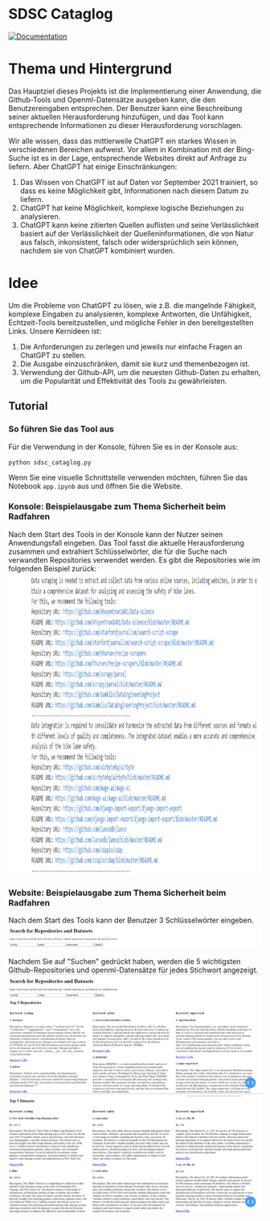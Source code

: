 # SDSC Cataglog
[![Documentation](https://img.shields.io/badge/lang-en-blue?style=flat-square)](readme.md)

# Thema und Hintergrund
Das Hauptziel dieses Projekts ist die Implementierung einer Anwendung, die Github-Tools und Openml-Datensätze ausgeben kann, die den Benutzereingaben entsprechen. Der Benutzer kann eine Beschreibung seiner aktuellen Herausforderung hinzufügen, und das Tool kann entsprechende Informationen zu dieser Herausforderung vorschlagen.

Wir alle wissen, dass das mittlerweile ChatGPT ein starkes Wissen in verschiedenen Bereichen aufweist. Vor allem in Kombination mit der Bing-Suche ist es in der Lage, entsprechende Websites direkt auf Anfrage zu liefern. Aber ChatGPT hat einige Einschränkungen:
1. Das Wissen von ChatGPT ist auf Daten vor September 2021 trainiert, so dass es keine Möglichkeit gibt, Informationen nach diesem Datum zu liefern.
2. ChatGPT hat keine Möglichkeit, komplexe logische Beziehungen zu analysieren.
3. ChatGPT kann keine zitierten Quellen auflisten und seine Verlässlichkeit basiert auf der Verlässlichkeit der Quelleninformationen, die von Natur aus falsch, inkonsistent, falsch oder widersprüchlich sein können, nachdem sie von ChatGPT kombiniert wurden.


# Idee
Um die Probleme von ChatGPT zu lösen, wie z.B. die mangelnde Fähigkeit, komplexe Eingaben zu analysieren, komplexe Antworten, die Unfähigkeit, Echtzeit-Tools bereitzustellen, und mögliche Fehler in den bereitgestellten Links. Unsere Kernideen ist:
1. Die Anforderungen zu zerlegen und jeweils nur einfache Fragen an ChatGPT zu stellen.
2. Die Ausgabe einzuschränken, damit sie kurz und themenbezogen ist.
3. Verwendung der Github-API, um die neuesten Github-Daten zu erhalten, um die Popularität und Effektivität des Tools zu gewährleisten.

## Tutorial
### So führen Sie das Tool aus
Für die Verwendung in der Konsole, führen Sie es in der Konsole aus:
```
python sdsc_cataglog.py
```
Wenn Sie eine visuelle Schnittstelle verwenden möchten, führen Sie das Notebook `app.ipynb` aus und öffnen Sie die Website.


### Konsole: Beispielausgabe zum Thema Sicherheit beim Radfahren
Nach dem Start des Tools in der Konsole kann der Nutzer seinen Anwendungsfall eingeben. Das Tool fasst die aktuelle Herausforderung zusammen und extrahiert Schlüsselwörter, die für die Suche nach verwandten Repositories verwendet werden. Es gibt die Repositories wie im folgenden Beispiel zurück:
<img src="sdsc_cataglog/images/output_example.png" alt="output example" width="800" height="600">

### Website: Beispielausgabe zum Thema Sicherheit beim Radfahren
Nach dem Start des Tools kann der Benutzer 3 Schlüsselwörter eingeben.
<img src="sdsc_cataglog/images/website_tutorial_1.png" alt="website tutorial 1">

Nachdem Sie auf "Suchen" gedrückt haben, werden die 5 wichtigsten Github-Repositories und openml-Datensätze für jedes Stichwort angezeigt.
<img src="sdsc_cataglog/images/website_tutorial_2.png" alt="website tutorial 2">
<img src="sdsc_cataglog/images/website_tutorial_3.png" alt="website tutorial 3">
